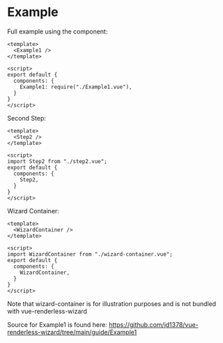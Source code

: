 # Example

Full example using the component:

```vue live
<template>
  <Example1 />
</template>

<script>
export default {
  components: {
    Example1: require("./Example1.vue"),
  }
}
</script>
```

Second Step:

```vue live
<template>
  <Step2 />
</template>

<script>
import Step2 from "./step2.vue"; 
export default {
  components: {
    Step2,
  }
}
</script>
```

Wizard Container:

```vue live
<template>
  <WizardContainer /> 
</template>

<script>
import WizardContainer from "./wizard-container.vue"; 
export default {
  components: {
    WizardContainer,
  }
}
</script>
```

Note that wizard-container is for illustration purposes and is not bundled with vue-renderless-wizard

Source for Example1 is found here: <https://github.com/jd1378/vue-renderless-wizard/tree/main/guide/Example1>
